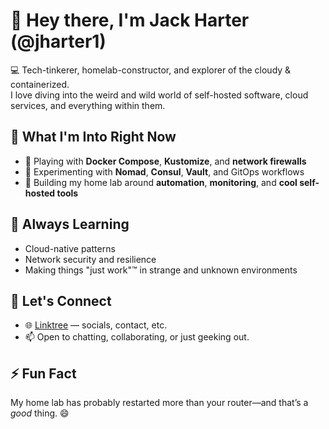 # 👋 Hey there, I'm Jack Harter (@jharter1)

💻 Tech-tinkerer, homelab-constructor, and explorer of the cloudy & containerized.  
I love diving into the weird and wild world of self-hosted software, cloud services, and everything within them.

## 🚀 What I'm Into Right Now
- 🔧 Playing with **Docker Compose**, **Kustomize**, and **network firewalls**
- 🧪 Experimenting with **Nomad**, **Consul**, **Vault**, and GitOps workflows
- 🧵 Building my home lab around **automation**, **monitoring**, and **cool self-hosted tools**

## 🧠 Always Learning
- Cloud-native patterns
- Network security and resilience
- Making things "just work"™ in strange and unknown environments

## 🤝 Let's Connect
- 🌐 [Linktree](https://linktr.ee/jackharter) — socials, contact, etc.
- 📫 Open to chatting, collaborating, or just geeking out.

## ⚡ Fun Fact
My home lab has probably restarted more than your router—and that’s a *good* thing. 😄
